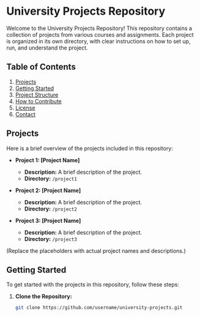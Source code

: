 # University Projects Repository

Welcome to the University Projects Repository! This repository contains a collection of projects from various courses and assignments. Each project is organized in its own directory, with clear instructions on how to set up, run, and understand the project.

## Table of Contents

1. [Projects](#projects)
2. [Getting Started](#getting-started)
3. [Project Structure](#project-structure)
4. [How to Contribute](#how-to-contribute)
5. [License](#license)
6. [Contact](#contact)

## Projects

Here is a brief overview of the projects included in this repository:

- **Project 1: [Project Name]**
  - **Description:** A brief description of the project.
  - **Directory:** `/project1`
  
- **Project 2: [Project Name]**
  - **Description:** A brief description of the project.
  - **Directory:** `/project2`
  
- **Project 3: [Project Name]**
  - **Description:** A brief description of the project.
  - **Directory:** `/project3`

(Replace the placeholders with actual project names and descriptions.)

## Getting Started

To get started with the projects in this repository, follow these steps:

1. **Clone the Repository:**

   ```bash
   git clone https://github.com/username/university-projects.git
